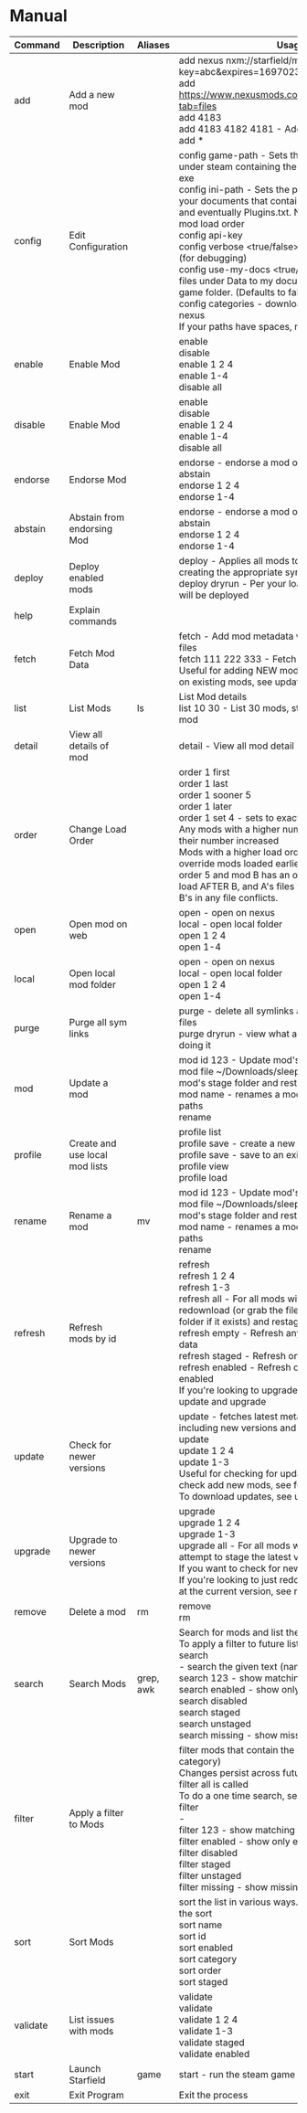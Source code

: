 
# Manual

Command | Description | Aliases | Usage
--- | --- | --- | ---
add |Add a new mod | |add nexus nxm://starfield/mods/4183/files/12955?key=abc&expires=1697023374&user_id=111 <br/>add https://www.nexusmods.com/starfield/mods/4183?tab=files <br/>add 4183 <br/>add 4183 4182 4181 - Add multiple by id <br/>add <path-to-mod-zip> <name-of-mod>*
config |Edit Configuration | |config game-path <path-to-folder> - Sets the path to the folder under steam containing the starfield Data folder and exe <br/>config ini-path <path-to-folder> - Sets the path to the folder under your documents that contains StarfieldCustom.ini and eventually Plugins.txt. Needed for updating mod load order <br/>config api-key <key-from-nexus> <br/>config verbose <true/false> - get additional output (for debugging) <br/>config use-my-docs <true/false> - deploy mod files under Data to my documents instead of the game folder. (Defaults to false)  <br/>config categories - download category names from nexus <br/>If your paths have spaces, make sure to quote them
enable |Enable Mod | |enable <mod index> <br/>disable <mod index> <br/>enable 1 2 4 <br/>enable 1-4 <br/>disable all
disable |Enable Mod | |enable <mod index> <br/>disable <mod index> <br/>enable 1 2 4 <br/>enable 1-4 <br/>disable all
endorse |Endorse Mod | |endorse <mod index> - endorse a mod on nexus <br/>abstain <mod index> <br/>endorse 1 2 4 <br/>endorse 1-4
abstain |Abstain from endorsing Mod | |endorse <mod index> - endorse a mod on nexus <br/>abstain <mod index> <br/>endorse 1 2 4 <br/>endorse 1-4
deploy |Deploy enabled mods | |deploy - Applies all mods to the game folder by creating the appropriate symlinks <br/>deploy dryrun - Per your load order view how files will be deployed
help |Explain commands | |
fetch |Fetch Mod Data | |fetch <mod id> - Add mod metadata without downloading files <br/>fetch 111 222 333 - Fetch multiple <br/>Useful for adding NEW mods. To check for updates on existing mods, see update
list |List Mods |ls |List Mod details <br/>list 10 30 - List 30 mods, starting with the 10th mod
detail |View all details of mod | |detail <mod id> - View all mod detail
order |Change Load Order | |order 1 first <br/>order 1 last <br/>order 1 sooner 5 <br/>order 1 later <br/>order 1 set 4 - sets to exactly this order in the load. Any mods with a higher number for load order have their number increased <br/>Mods with a higher load order are loaded later, and override mods loaded earlier. Given mod A has an order 5 and mod B has an order of 1, then A will load AFTER B, and A's files will be used instead of B's in any file conflicts. 
open |Open mod on web | |open <mod index> - open on nexus <br/>local <mod index> - open local folder <br/>open 1 2 4 <br/>open 1-4
local |Open local mod folder | |open <mod index> - open on nexus <br/>local <mod index> - open local folder <br/>open 1 2 4 <br/>open 1-4
purge |Purge all sym links | |purge - delete all symlinks and rename override files <br/>purge dryrun - view what a purge would do without doing it
mod |Update a mod | |mod <mod index> id 123 - Update mod's id <br/>mod <mod index> file ~/Downloads/sleepy-time.zip - Delete mod's stage folder and restage from zip <br/>mod <mod index> name <new name> - renames a mod without changing file paths <br/>rename <mod index> <new name>
profile |Create and use local mod lists | |profile list <br/>profile save <name> - create a new profile  <br/>profile save <index> - save to an existing profile <br/>profile view <index> <br/>profile load <index>
rename |Rename a mod |mv |mod <mod index> id 123 - Update mod's id <br/>mod <mod index> file ~/Downloads/sleepy-time.zip - Delete mod's stage folder and restage from zip <br/>mod <mod index> name <new name> - renames a mod without changing file paths <br/>rename <mod index> <new name>
refresh |Refresh mods by id | |refresh <mod index> <br/>refresh 1 2 4 <br/>refresh 1-3 <br/>refresh all - For all mods with ids, attempt to redownload (or grab the file from the downloads folder if it exists) and restage. <br/>refresh empty - Refresh any files without staged data <br/>refresh staged - Refresh only files that are staged <br/>refresh enabled - Refresh only files that are enabled <br/>If you're looking to upgrade to a new version, see update and upgrade
update |Check for newer versions | |update - fetches latest metadata for mods, including new versions and endorsement data <br/>update <mod index> <br/>update 1 2 4 <br/>update 1-3 <br/>Useful for checking for updates existing mods. To check add new mods, see fetch or add. <br/>To download updates, see upgrade
upgrade |Upgrade to newer versions | |upgrade <mod index> <br/>upgrade 1 2 4 <br/>upgrade 1-3 <br/>upgrade all - For all mods with newer versions, attempt to stage the latest version. <br/>If you want to check for new versions, see update <br/>If you're looking to just redownload or restage a file at the current version, see refresh
remove |Delete a mod |rm |remove <mod index> <br/>rm <mod index>
search |Search Mods |grep, awk |Search for mods and list them once <br/>To apply a filter to future lists, see filter <br/>search <search text> - search the given text (name or category)  <br/>search 123 - show matching ids <br/>search enabled - show only enabled mods <br/>search disabled <br/>search staged <br/>search unstaged <br/>search missing - show missing ids
filter |Apply a filter to Mods | |filter mods that contain the given text (name or category) <br/>Changes persist across future ls until filter clear or filter all is called <br/>To do a one time search, see search <br/>filter <search text> -  <br/>filter 123 - show matching ids <br/>filter enabled - show only enabled mods <br/>filter disabled <br/>filter staged <br/>filter unstaged <br/>filter missing - show missing ids
sort |Sort Mods | |sort the list in various ways. Add reverse to invert the sort <br/>sort name <br/>sort id <br/>sort enabled <br/>sort category <br/>sort order <br/>sort staged
validate |List issues with mods | |validate <br/>validate <mod index> <br/>validate 1 2 4 <br/>validate 1-3 <br/>validate staged <br/>validate enabled
start |Launch Starfield |game |start - run the steam game
exit |Exit Program | |Exit the process
    
